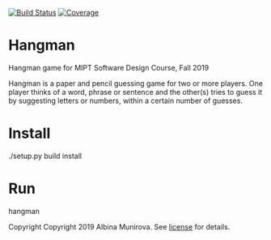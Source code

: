 [![Build Status][travis-badge]][travis-url]
[![Coverage][coverage-image]][coverage-url]

# Hangman
Hangman game for MIPT Software Design Course, Fall 2019

Hangman is a paper and pencil guessing game for two or more players. One player thinks of a word, phrase or sentence and the other(s) tries to guess it by suggesting letters or numbers, within a certain number of guesses.

# Install
./setup.py build install

# Run
hangman

Copyright
Copyright 2019 Albina Munirova. See [license] for details.

[license]: LICENSE.txt
[travis-url]: https://travis-ci.org/shkurak/hangman
[travis-badge]: https://travis-ci.org/shkurak/hangman.svg?branch=master
[coverage-image]: https://codecov.io/gh/shkurak/hangman/branch/master/graph/badge.svg
[coverage-url]: https://codecov.io/gh/shkurak/hangman
[hangman]: https://en.wikipedia.org/wiki/Hangman_(game)
